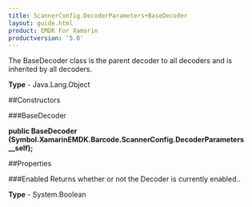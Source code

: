 ```yaml
---
title: ScannerConfig.DecoderParameters+BaseDecoder
layout: guide.html
product: EMDK For Xamarin 
productversion: '5.0' 
---
```

The BaseDecoder class is the parent decoder to all decoders and is inherited by all decoders.

**Type** - Java.Lang.Object

##Constructors

###BaseDecoder

**public BaseDecoder (Symbol.XamarinEMDK.Barcode.ScannerConfig.DecoderParameters __self);**


        

##Properties

###Enabled
Returns whether or not the Decoder is currently enabled..

**Type** - System.Boolean
